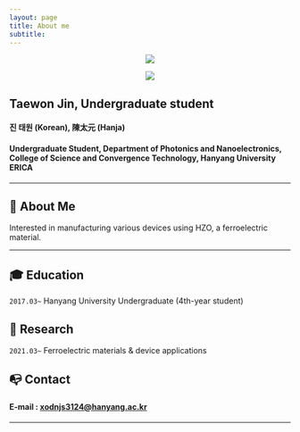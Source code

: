 ```yaml
---
layout: page
title: About me
subtitle: 
---
```

<p align='center'><img src = "https://capsule-render.vercel.app/api?type=waving&height=200&text=Taewon%20Jin&fontAlign=50&fontAlignY=40&color=gradient"></p>

<p align="center"><img src='https://user-images.githubusercontent.com/70870983/148034243-606b0122-1f52-4222-86c9-4975d9f1e728.png'></p>

## Taewon Jin, Undergraduate student
#### 진 태원 (Korean), 陳太元 (Hanja)
#### Undergraduate Student, Department of Photonics and Nanoelectronics, College of Science and Convergence Technology, Hanyang University ERICA

---

## **👩 About Me**
Interested in manufacturing various devices using HZO, a ferroelectric material.
  
---

## **🎓 Education**

`2017.03~` Hanyang University Undergraduate (4th-year student)


## **📝 Research** 

`2021.03~` Ferroelectric materials & device applications

## **📭 Contact** 

#### E-mail : xodnjs3124@hanyang.ac.kr
---


